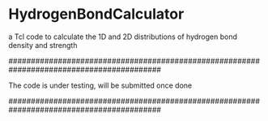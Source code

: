 # HydrogenBondCalculator
a Tcl code to calculate the 1D and 2D distributions of hydrogen bond density and strength

##########################################################################################

The code is under testing, will be submitted once done

##########################################################################################
